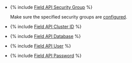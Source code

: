* {% include [Field API Security Group](../../fields/common/api/security-groups.md) %}

   Make sure the specified security groups are [configured](../../../../managed-clickhouse/operations/connect/index.md#configuring-security-groups).

* {% include [Field API Cluster ID](../../fields/common/api/mdb-cluster-id.md) %}
* {% include [Field API Database](../../fields/common/api/database.md) %}
* {% include [Field API User](../../fields/common/api/user.md) %}
* {% include [Field API Password](../../fields/common/api/password.md) %}
